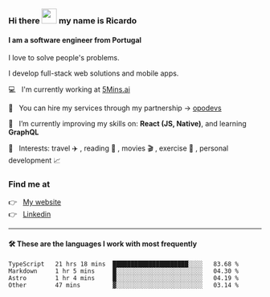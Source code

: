### Hi there <img src="https://raw.githubusercontent.com/iampavangandhi/iampavangandhi/master/gifs/Hi.gif" width="30"> my name is Ricardo
#### I am a software engineer from Portugal
I love to solve people's problems.

I develop full-stack web solutions and mobile apps.

💻  &nbsp; I'm currently working at <a href="https://5mins.ai/">5Mins.ai</a>

💼  &nbsp; You can hire my services through my partnership -> <a href="https://github.com/opodevs">opodevs</a>

🌱 &nbsp; I’m currently improving my skills on: **React (JS, Native)**, and learning **GraphQL**

💙 &nbsp; Interests: travel ✈️ , reading 📖 , movies 🎬 , exercise 🏃 , personal development 📈

### Find me at

<p align="left">
  👉  &nbsp;
  <a href="https://ricardopbarbosa.com" target="_blank">
    My website
  </a>
  <br/>
  👉 &nbsp;
  <a href="https://www.linkedin.com/in/ricardopbarbosa" target="_blank">
    Linkedin
  </a>
</p>

<hr />

#### 🛠 These are the languages I work with most frequently
<!--START_SECTION:waka-->

```text
TypeScript   21 hrs 18 mins  █████████████████████░░░░   83.68 %
Markdown     1 hr 5 mins     █░░░░░░░░░░░░░░░░░░░░░░░░   04.30 %
Astro        1 hr 4 mins     █░░░░░░░░░░░░░░░░░░░░░░░░   04.19 %
Other        47 mins         ▓░░░░░░░░░░░░░░░░░░░░░░░░   03.14 %
```

<!--END_SECTION:waka-->
